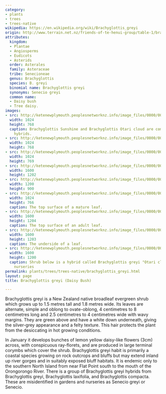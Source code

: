 ```yaml
---
category:
- plants
- trees
- trees-native
wikipedia: https://en.wikipedia.org/wiki/Brachyglottis_greyi
origin: http://www.terrain.net.nz/friends-of-te-henui-group/table-1/brachyglottis-repanda-x-greyii.html
attributes:
  kingdom:
  - Plantae
  - Angiosperms
  - Eudicots
  - Asterids
  order: Asterales
  family: Asteraceae
  tribe: Senecioneae
  genus: Brachyglottis
  species: B. greyi
  binomial name: Brachyglottis greyi
  synonyms: Senecio greyi
  common name:
  - Daisy bush
  - Tree daisy.
images:
- src: http://ketenewplymouth.peoplesnetworknz.info/image_files/0000/0005/4284/Brachyglottis_greyii.JPG
  width: 1024
  height: 768
  caption: Brachyglottis Sunshine and Brachyglottis Otari cloud are common popular
    hybrids.
- src: http://ketenewplymouth.peoplesnetworknz.info/image_files/0000/0005/1649/Brachyglottis_greyi-007.JPG
  width: 1024
  height: 768
- src: http://ketenewplymouth.peoplesnetworknz.info/image_files/0000/0005/1654/Brachyglottis_greyi.JPG
  width: 1024
  height: 769
- src: http://ketenewplymouth.peoplesnetworknz.info/image_files/0000/0012/6258/Brachyglottis_greyi__Hectors_Tree_Daisy_-001.JPG
  width: 1600
  height: 1202
- src: http://ketenewplymouth.peoplesnetworknz.info/image_files/0000/0006/2209/Brachyglottis_greyi__Hectors_Tree_Daisy_-002.JPG
  width: 1200
  height: 900
- src: http://ketenewplymouth.peoplesnetworknz.info/image_files/0000/0012/6783/Brachyglottis_greyi.JPG
  width: 1024
  height: 766
  caption: The top surface of a mature leaf.
- src: http://ketenewplymouth.peoplesnetworknz.info/image_files/0000/0012/6268/Brachyglottis_greyi__Hectors_Tree_Daisy_-003.JPG
  width: 1600
  height: 1204
  caption: The top surface of an adult leaf.
- src: http://ketenewplymouth.peoplesnetworknz.info/image_files/0000/0012/6263/Brachyglottis_greyi__Hectors_Tree_Daisy_-002.JPG
  width: 1600
  height: 1203
  caption: The underside of a leaf.
- src: http://ketenewplymouth.peoplesnetworknz.info/image_files/0000/0005/4289/Brachyglottis_greyi__Otari_cloud.JPG
  width: 1600
  height: 1200
  caption: Shrub below is a hybrid called Brachyglottis greyi "Otari cloud" sold in
    nurseries
permalink: plants/trees/trees-native/brachyglottis_greyi.html
layout: page
title: Brachyglottis greyi (Daisy Bush)

---
```

Brachyglottis greyi is a New Zealand native broadleaf evergreen shrub which grows up to 1.5 metres tall and 1.8 metres wide. Its leaves are alternate, simple and oblong to ovate-oblong, 4 centimetres to 8 centimetres long and 2.5 centimetres to 4 centimetres wide with wavy margins. They are green above and have a white down underneath, giving the silver-grey appearance and a felty texture. This hair protects the plant from the desiccating in hot growing conditions.

In January it develops bunches of lemon yellow daisy-like flowers (3cm) across, with conspicuous ray-florets, and are produced in large terminal corymbs which cover the shrub. 
Brachyglottis greyi habit is primarily a coastal species growing on rock outcrops and bluffs but may extend inland up river gorges and in suitably exposed bluff habitats. It is endemic only to the southern North Island from near Flat Point south to the mouth of the Orongorongo River.
There is a group of Brachyglottis greyi hybrids from Brachyglottis greyi, Brachyglottis laxifolia, and Brachyglottis compacta. These are misidentified in gardens and nurseries as Senecio greyi or Senecio.

